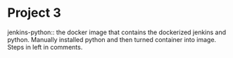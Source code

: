 # Project 3

jenkins-python:: the docker image that contains the dockerized jenkins and python. Manually installed python and then turned container into image. Steps in left in comments.

